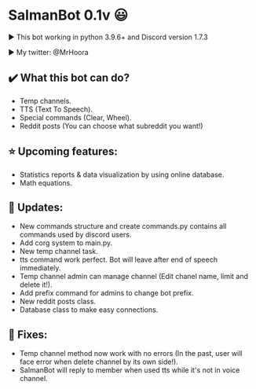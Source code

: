 # SalmanBot 0.1v :smiley:

▶️ This bot working in python 3.9.6+ and Discord version 1.7.3

▶️ My twitter: @MrHoora

:heavy_check_mark: What this bot can do?
-
* Temp channels.
* TTS (Text To Speech).
* Special commands (Clear, Wheel).
* Reddit posts (You can choose what subreddit you want!)

⭐ Upcoming features:
-
- Statistics reports & data visualization by using online database.
- Math equations.

📎 Updates:
-
- New commands structure and create commands.py contains all commands used by discord users.
- Add corg system to main.py.
- New temp channel task.
- tts command work perfect. Bot will leave after end of speech immediately.
- Temp channel admin can manage channel (Edit chanel name, limit and delete it!).
- Add prefix command for admins to change bot prefix.
- New reddit posts class.
- Database class to make easy connections.

🧰 Fixes:
-
- Temp channel method now work with no errors (In the past, user will face error when delete channel by its own side!).
- SalmanBot will reply to member when used tts while it's not in voice channel.
